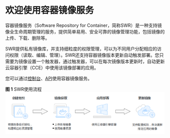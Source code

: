 # 欢迎使用容器镜像服务<a name="swr_01_0009"></a>

容器镜像服务（Software Repository for Container，简称SWR）是一种支持镜像全生命周期管理的服务，提供简单易用、安全可靠的镜像管理功能，包括镜像的上传、下载、删除等。

SWR提供私有镜像库，并支持细粒度的权限管理，可以为不同用户分配相应的访问权限（读取、编辑、管理）。SWR还支持容器镜像版本更新自动触发部署。您只需要为镜像设置一个触发器，通过触发器，可以在每次镜像版本更新时，自动更新云容器引擎（CCE）中使用该镜像部署的应用。

您可以通过[控制台](https://console.huaweicloud.com/swr/)、[API](https://support.huaweicloud.com/api-swr/swr_02_0065.html)使用容器镜像服务。

**图 1**  SWR使用流程<a name="fig158191635144517"></a>  
![](figures/SWR使用流程.png "SWR使用流程")

